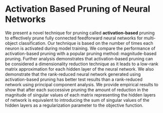 # Activation Based Pruning of Neural Networks

We present a novel technique for pruning called **activation-based** pruning to effectively prune fully connected feedforward neural networks for multi-object classification. 
Our technique is based on the number of times each neuron is activated during model training. We compare the performance of activation-based pruning with a popular pruning method: 
magnitude-based pruning. Further analysis demonstrates that activation-based pruning can be considered a dimensionality reduction technique as it leads to a low-rank matrix 
approximation for each hidden layer of the neural network. We also demonstrate that the rank-reduced neural network generated using activation-based pruning has better test 
results than a rank-reduced network using principal component analysis. We provide empirical results to show that after each successive pruning the amount of reduction in the 
magnitude of singular values of each matrix representing the hidden layers of network is equivalent to introducing the sum of singular values of the hidden layers as a 
regularization parameter to the objective function.
